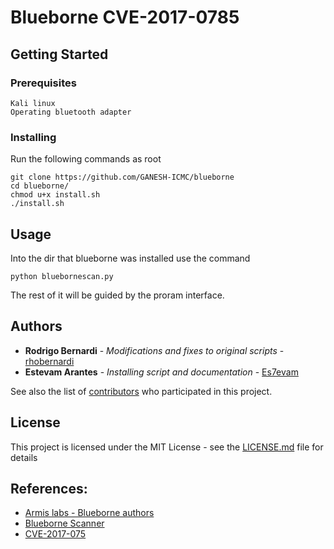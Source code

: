 # Blueborne CVE-2017-0785

## Getting Started

### Prerequisites

```
Kali linux
Operating bluetooth adapter
```

### Installing

Run the following commands as root
```
git clone https://github.com/GANESH-ICMC/blueborne
cd blueborne/
chmod u+x install.sh
./install.sh
```

## Usage
Into the dir that blueborne was installed use the command
```
python bluebornescan.py
```
The rest of it will be guided by the proram interface.


## Authors

* **Rodrigo Bernardi** - *Modifications and fixes to original scripts* - [rhobernardi](https://github.com/rhobernardi)
* **Estevam Arantes** - *Installing script and documentation* - [Es7evam](https://github.com/Es7evam)

See also the list of [contributors](https://github.com/GANESH-ICMC/blueborne/contributors) who participated in this project.

## License

This project is licensed under the MIT License - see the [LICENSE.md](LICENSE.md) file for details

## References:
- [Armis labs - Blueborne authors](https://www.armis.com/blueborne/)
- [Blueborne Scanner](https://github.com/hook-s3c/blueborne-scanner)
- [CVE-2017-075](https://github.com/ojasookert/CVE-2017-0785)
